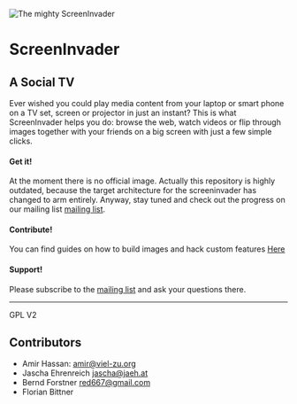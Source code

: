 ![The mighty ScreenInvader](http://metalab.github.com/ScreenInvader/images/logo.png)

# ScreenInvader
## A Social TV

Ever wished you could play media content from your laptop or smart phone on a TV set, screen or projector in just an instant? 
This is what ScreenInvader helps you do: browse the web, watch videos or flip through images together with your friends on a big screen with just a few simple clicks.     	

#### Get it! #####
At the moment there is no official image. Actually this repository is highly outdated, because the target architecture for the screeninvader has changed to arm entirely. Anyway, stay tuned and check out the progress on our mailing list [mailing list](https://lists.metalab.at/mailman/listinfo/ctrl-cut).

#### Contribute! #####

You can find guides on how to build images and hack custom features [Here](https://github.com/Metalab/ScreenInvader/wiki/Home)

#### Support! #####

Please subscribe to the [mailing list](https://lists.metalab.at/mailman/listinfo/ctrl-cut) and ask your questions there.

-------

GPL V2


Contributors
-----------

* Amir Hassan: <amir@viel-zu.org>
* Jascha Ehrenreich <jascha@jaeh.at>
* Bernd Forstner <red667@gmail.com>
* Florian Bittner
